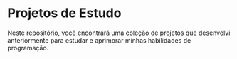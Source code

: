 # Projetos de Estudo 

Neste repositório, você encontrará uma coleção de projetos que desenvolvi anteriormente para estudar e aprimorar minhas habilidades de programação.

